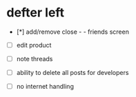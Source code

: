 # defter left
- [*] add/remove close - - friends screen 
- [ ] edit product
- [ ] note threads
- [ ] ability to delete all posts for developers
- [ ] no internet handling


